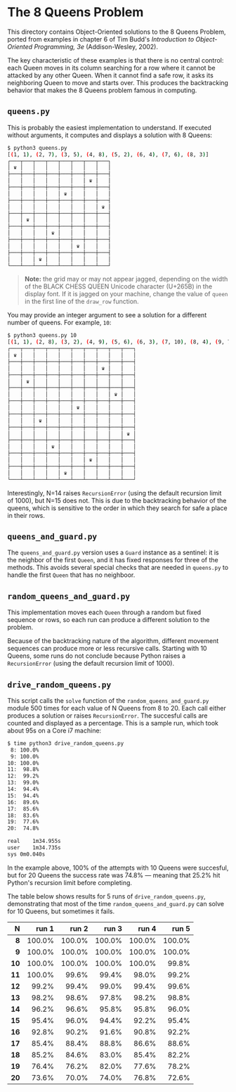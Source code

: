 # The 8 Queens Problem

This directory contains Object-Oriented solutions to the 8 Queens Problem, ported from examples in chapter 6 of Tim Budd's *Introduction to Object-Oriented Programming, 3e* (Addison-Wesley, 2002).

The key characteristic of these examples is that there is no central control: each Queen moves in its column searching for a row where it cannot be attacked by any other Queen. When it cannot find a safe row, it asks its neighboring Queen to move and starts over. This produces the backtracking behavior that makes the 8 Queens problem famous in computing.

## `queens.py`

This is probably the easiest implementation to understand. If executed without arguments, it computes and displays a solution with 8 Queens:

```bash
$ python3 queens.py 
[(1, 1), (2, 7), (3, 5), (4, 8), (5, 2), (6, 4), (7, 6), (8, 3)]
┌───┬───┬───┬───┬───┬───┬───┬───┐
│ ♛ │   │   │   │   │   │   │   │
├───┼───┼───┼───┼───┼───┼───┼───┤
│   │   │   │   │   │   │ ♛ │   │
├───┼───┼───┼───┼───┼───┼───┼───┤
│   │   │   │   │ ♛ │   │   │   │
├───┼───┼───┼───┼───┼───┼───┼───┤
│   │   │   │   │   │   │   │ ♛ │
├───┼───┼───┼───┼───┼───┼───┼───┤
│   │ ♛ │   │   │   │   │   │   │
├───┼───┼───┼───┼───┼───┼───┼───┤
│   │   │   │ ♛ │   │   │   │   │
├───┼───┼───┼───┼───┼───┼───┼───┤
│   │   │   │   │   │ ♛ │   │   │
├───┼───┼───┼───┼───┼───┼───┼───┤
│   │   │ ♛ │   │   │   │   │   │
└───┴───┴───┴───┴───┴───┴───┴───┘
```

>  **Note:** the grid may or may not appear jagged, depending on the width of the BLACK CHESS QUEEN Unicode character (U+265B) in the display font. If it is jagged on your machine, change the value of `queen` in the first line of the `draw_row` function.

You may provide an integer argument to see a solution for a different number of queens. For example, `10`:

```bash
$ python3 queens.py 10
[(1, 1), (2, 8), (3, 2), (4, 9), (5, 6), (6, 3), (7, 10), (8, 4), (9, 7), (10, 5)]
┌───┬───┬───┬───┬───┬───┬───┬───┬───┬───┐
│ ♛ │   │   │   │   │   │   │   │   │   │
├───┼───┼───┼───┼───┼───┼───┼───┼───┼───┤
│   │   │   │   │   │   │   │ ♛ │   │   │
├───┼───┼───┼───┼───┼───┼───┼───┼───┼───┤
│   │ ♛ │   │   │   │   │   │   │   │   │
├───┼───┼───┼───┼───┼───┼───┼───┼───┼───┤
│   │   │   │   │   │   │   │   │ ♛ │   │
├───┼───┼───┼───┼───┼───┼───┼───┼───┼───┤
│   │   │   │   │   │ ♛ │   │   │   │   │
├───┼───┼───┼───┼───┼───┼───┼───┼───┼───┤
│   │   │ ♛ │   │   │   │   │   │   │   │
├───┼───┼───┼───┼───┼───┼───┼───┼───┼───┤
│   │   │   │   │   │   │   │   │   │ ♛ │
├───┼───┼───┼───┼───┼───┼───┼───┼───┼───┤
│   │   │   │ ♛ │   │   │   │   │   │   │
├───┼───┼───┼───┼───┼───┼───┼───┼───┼───┤
│   │   │   │   │   │   │ ♛ │   │   │   │
├───┼───┼───┼───┼───┼───┼───┼───┼───┼───┤
│   │   │   │   │ ♛ │   │   │   │   │   │
└───┴───┴───┴───┴───┴───┴───┴───┴───┴───┘
```

Interestingly, N=14 raises `RecursionError` (using the default recursion limit of 1000), but N=15 does not. This is due to the backtracking behavior of the queens, which is sensitive to the order in which they search for safe a place in their rows.

## `queens_and_guard.py`

The `queens_and_guard.py` version uses a `Guard` instance as a sentinel: it is the neighbor of the first `Queen`, and it has fixed responses for three of the methods. This avoids several special checks that are needed in `queens.py` to handle the first `Queen` that has no neighboor.

## `random_queens_and_guard.py`

This implementation moves each `Queen` through a random but fixed sequence or rows, so each run can produce a different solution to the problem.

Because of the backtracking nature of the algorithm, different movement sequences can produce more or less recursive calls. Starting with 10 Queens, some runs do not conclude because Python raises a `RecursionError` (using the default recursion limit of 1000). 

## `drive_random_queens.py`

This script calls the `solve` function of the `random_queens_and_guard.py` module 500 times for each value of N Queens from 8 to 20. Each call either produces a solution or raises `RecursionError`. The succesful calls are counted and displayed as a percentage. This is a sample run, which took about 95s on a Core i7 machine:

```bash
$ time python3 drive_random_queens.py 
 8: 100.0%
 9: 100.0%
10: 100.0%
11:  98.8%
12:  99.2%
13:  99.0%
14:  94.4%
15:  94.4%
16:  89.6%
17:  85.6%
18:  83.6%
19:  77.6%
20:  74.8%

real	1m34.955s
user	1m34.735s
sys	0m0.040s
```

In the example above, 100% of the attempts with 10 Queens were succesful, but for 20 Queens the success rate was 74.8% — meaning that 25.2% hit Python's recursion limit before completing.

The table below shows results for 5 runs of `drive_random_queens.py`, demonstrating that most of the time `random_queens_and_guard.py` can solve for 10 Queens, but sometimes it fails.


|   N   | run 1 | run 2 | run 3 | run 4 | run 5 |
|  ---: |  ---: |  ---: |  ---: |  ---: |  ---: |
|  **8**| 100.0%| 100.0%| 100.0%| 100.0%| 100.0%|
|  **9**| 100.0%| 100.0%| 100.0%| 100.0%| 100.0%|
| **10**| 100.0%| 100.0%| 100.0%| 100.0%|  99.8%|
| **11**| 100.0%|  99.6%|  99.4%|  98.0%|  99.2%|
| **12**|  99.2%|  99.4%|  99.0%|  99.4%|  99.6%|
| **13**|  98.2%|  98.6%|  97.8%|  98.2%|  98.8%|
| **14**|  96.2%|  96.6%|  95.8%|  95.8%|  96.0%|
| **15**|  95.4%|  96.0%|  94.4%|  92.2%|  95.4%|
| **16**|  92.8%|  90.2%|  91.6%|  90.8%|  92.2%|
| **17**|  85.4%|  88.4%|  88.8%|  86.6%|  88.6%|
| **18**|  85.2%|  84.6%|  83.0%|  85.4%|  82.2%|
| **19**|  76.4%|  76.2%|  82.0%|  77.6%|  78.2%|
| **20**|  73.6%|  70.0%|  74.0%|  76.8%|  72.6%|
